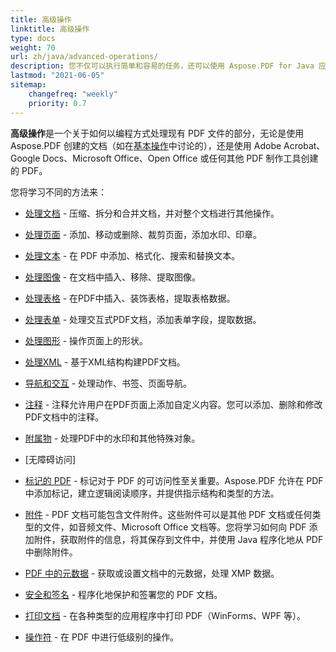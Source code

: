 ```yaml
---
title: 高级操作  
linktitle: 高级操作  
type: docs  
weight: 70  
url: zh/java/advanced-operations/  
description: 您不仅可以执行简单和容易的任务，还可以使用 Aspose.PDF for Java 应对更复杂的目标。  
lastmod: "2021-06-05"  
sitemap:  
    changefreq: "weekly"  
    priority: 0.7  
---
```


**高级操作**是一个关于如何以编程方式处理现有 PDF 文件的部分，无论是使用 Aspose.PDF 创建的文档（如在[基本操作](/pdf/java/basic-operations)中讨论的），还是使用 Adobe Acrobat、Google Docs、Microsoft Office、Open Office 或任何其他 PDF 制作工具创建的 PDF。

您将学习不同的方法来：

- [处理文档](/pdf/java/working-with-documents/) - 压缩、拆分和合并文档，并对整个文档进行其他操作。
- [处理页面](/pdf/java/working-with-pages/) - 添加、移动或删除、裁剪页面，添加水印、印章。

- [处理文本](/pdf/java/working-with-text/) - 在 PDF 中添加、格式化、搜索和替换文本。
- [处理图像](/pdf/java/working-with-images/) - 在文档中插入、移除、提取图像。
- [处理表格](/pdf/java/working-with-tables/) - 在PDF中插入、装饰表格，提取表格数据。
- [处理表单](/pdf/java/working-with-forms/) - 处理交互式PDF文档，添加表单字段，提取数据。
- [处理图形](/pdf/java/graphs/) - 操作页面上的形状。
- [处理XML](/pdf/java/working-with-xml) - 基于XML结构构建PDF文档。
- [导航和交互](/pdf/java/navigation-and-interaction/) - 处理动作、书签、页面导航。
- [注释](/pdf/java/annotations/) - 注释允许用户在PDF页面上添加自定义内容。您可以添加、删除和修改PDF文档中的注释。
- [附属物](/pdf/java/artifacts/) - 处理PDF中的水印和其他特殊对象。
- [无障碍访问]
 - [标记的 PDF](/pdf/java/accessibility-tagged-pdf/) - 标记对于 PDF 的可访问性至关重要。Aspose.PDF 允许在 PDF 中添加标记，建立逻辑阅读顺序，并提供指示结构和类型的方法。
- [附件](/pdf/java/attachments/) - PDF 文档可能包含文件附件。这些附件可以是其他 PDF 文档或任何类型的文件，如音频文件、Microsoft Office 文档等。您将学习如何向 PDF 添加附件，获取附件的信息，将其保存到文件中，并使用 Java 程序化地从 PDF 中删除附件。
- [PDF 中的元数据](/pdf/java/pdf-file-metadata/) - 获取或设置文档中的元数据，处理 XMP 数据。
- [安全和签名](/pdf/java/securing-and-signing/) - 程序化地保护和签署您的 PDF 文档。
- [打印文档](/pdf/java/print-pdf-file/) - 在各种类型的应用程序中打印 PDF（WinForms、WPF 等）。
- [操作符](/pdf/java/operators/) - 在 PDF 中进行低级别的操作。